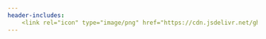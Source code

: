 ```yaml
---
header-includes:
	<link rel="icon" type="image/png" href="https://cdn.jsdelivr.net/gh/erikrl2/Notes/theme/favicon.png" sizes="32x32" />
---
```

